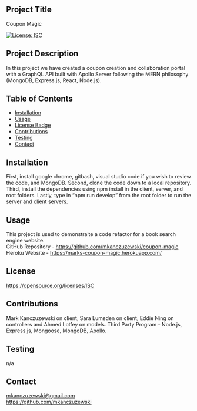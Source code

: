 ## Project Title
Coupon Magic

[![License: ISC](https://img.shields.io/badge/License-ISC-blue.svg)](https://opensource.org/licenses/ISC) 

## Project Description
In this project we have created a coupon creation and collaboration portal with a GraphQL API built with Apollo Server following the MERN philosophy (MongoDB, Express.js, React, Node.js).  

## Table of Contents
* [Installation](#installation)
* [Usage](#usage)
* [License Badge](#license)
* [Contributions](#contributions)
* [Testing](#testing)
* [Contact](#contact)

## Installation
First, install google chrome, gitbash, visual studio code if you wish to review the code, and MongoDB. Second, clone the code down to a local repository.  Third, install the dependencies using npm install in the client, server, and root folders. Lastly, type in “npm run develop” from the root folder to run the server and client servers. 

## Usage
This project is used to demonstraite a code refactor for a book search engine website. <br />
GitHub Repository - https://github.com/mkanczuzewski/coupon-magic <br />
Heroku Website - https://marks-coupon-magic.herokuapp.com/ <br />


## License
https://opensource.org/licenses/ISC

## Contributions
Mark Kanczuzewski on client, Sara Lumsden on client, Eddie Ning on controllers and Ahmed Lotfey on models. Third Party Program - Node.js, Express.js, Mongoose, MongoDB, Apollo.

## Testing
n/a

## Contact
mkanczuzewski@gmail.com <br />
https://github.com/mkanczuzewski 
